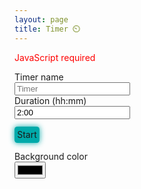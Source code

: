 ```yaml
---
layout: page
title: Timer ⏲️
---
```

<style>
.btn-link {
	color: inherit !important;
	padding: .3em;
	background-color: #0aa;
	text-decoration: none !important;
	border-radius: .3em;
	box-shadow: 0px 0 10px #0aa;
}
.btn-link:hover {
	background-color: #0bb;	
}
.btn-link:active {
	background-color: #099;
}
.btn-link-orange {
    background-color: orange;
    box-shadow: 0px 0 10px orange;
}
.btn-link-orange:hover {
    background-color: rgb(255, 184, 53);
}
.btn-link-orange:active {
    background-color: rgb(225, 146, 0);
}
</style>

<script>
const registerServiceWorker = async () => {
  if ('serviceWorker' in navigator) {
    try {
      const registration = await navigator.serviceWorker.register('sw.js', { scope: './' });
    } catch (error) {
      console.error(`Registration failed with ${error}`);
    }
  }
};
registerServiceWorker();

function updateLink() {
	let duration_str = document.getElementById("timer-duration").value;
	if (!/^[0-9]{1,2}:[0-9]{2}$/.test(duration_str)) return;
	let mins = duration_str.split(':').map((u, i) => u * 60 ** (1-i)).reduce((a, b) => a + b);
	document.getElementById('start-btn').href = "{{ '/timer' | relative_url }}?" + document.getElementById("timer-name").value + ";" + mins;
}
addEventListener('load', function() {
	["timer-name", "timer-duration"].map(u => document.getElementById(u)).map(u => u.addEventListener('input', updateLink));
	updateLink();
	const bg_color = document.getElementById('bg-color');
	bg_color.value = localStorage.color || "#00abff";
	bg_color.addEventListener('change', () => {
		localStorage.color = bg_color.value;
	});
	let u = (+localStorage.time_begin) + (+localStorage.period)*1000;
	if (!isNaN(u) && u > new Date().getTime()) {
		document.getElementById('id-resume').style.display = 'initial';
	}
});
</script>
<noscript><span style="color: red">JavaScript required</span></noscript>
<a id="id-resume" href="{{ '/timer' | relative_url }}" class="btn-link btn-link-orange" style="display: none">⏩ Resume timer</a>
<form onsubmit="document.getElementById('start-btn').click()">
<label for="timer-name">Timer name</label>
<br/>
<input id="timer-name" name="timer-name" placeholder="Timer">
<br/>
<label for="timer-duration">Duration (hh:mm)</label>
<br/>
<input id="timer-duration" name="timer-duration" required pattern="[0-9]{1,2}:[0-9]{1,2}" value="2:00">
<input type="submit" style="display: none">
<br/>
<br/>
<a href="{{ '/timer' | relative_url }}" id="start-btn" class="btn-link">Start</a>
<br/>
<br/>
<label for="bg-color">Background color</label>
<br/>
<input id="bg-color" type="color">
</form>
